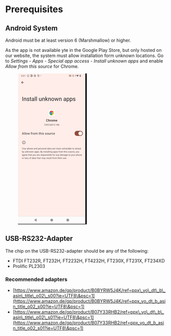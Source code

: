 # Prerequisites

## Android System

Android must be at least version 6 (Marshmallow) or higher.&#x20;

As the app is not available yte in the Google Play Store, but only hosted on our website, the system must allow installation form unknown locations. Go to _Settings_ - _Apps_ - _Special app access_ - _Install unknown apps_ and enable _Allow from this source_ for C&#x68;_&#x72;_&#x6F;me.

<figure><img src="../.gitbook/assets/image (3).png" alt="" width="216"><figcaption></figcaption></figure>

## USB-RS232-Adapter

The chip on the USB-RS232-adapter should be any of the following:

* FTDI FT232R, FT232H, FT2232H, FT4232H, FT230X, FT231X, FT234XD
* Prolific PL2303

### Recommended adapters

* [https://www.amazon.de/gp/product/B0BYRW5J4K/ref=ppx\_yo\_dt\_b\_asin\_title\_o02\_s00?ie=UTF8\&psc=1](https://www.amazon.de/gp/product/B0BYRW5J4K/ref=ppx_yo_dt_b_asin_title_o02_s00?ie=UTF8\&psc=1)
* [https://www.amazon.de/gp/product/B07Y33RHB2/ref=ppx\_yo\_dt\_b\_asin\_title\_o02\_s01?ie=UTF8\&psc=1](https://www.amazon.de/gp/product/B07Y33RHB2/ref=ppx_yo_dt_b_asin_title_o02_s01?ie=UTF8\&psc=1)

